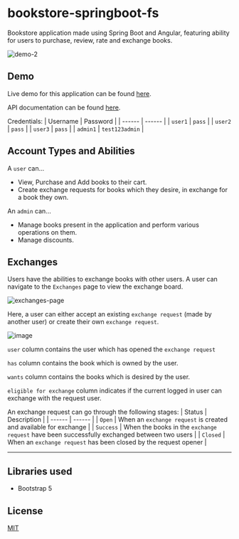 # bookstore-springboot-fs

Bookstore application made using Spring Boot and Angular, featuring ability for users to purchase, review, rate and exchange books.

![demo-2](https://user-images.githubusercontent.com/101462549/181914393-f2c7e15c-ac99-470f-ae51-bd55a20115c1.gif)

## Demo
Live demo for this application can be found [here](https://example.com).

API documentation can be found [here](https://example.com).

Credentials:
| Username | Password |
| ------ | ------ |
| `user1`   | `pass`  |
| `user2`   | `pass`  |
| `user3`   | `pass`  |
| `admin1`   | `test123admin` |


##  Account Types and Abilities
A `user` can...

- View, Purchase and Add books to their cart.
- Create exchange requests for books which they desire, in exchange for a book they own.


An `admin` can...
- Manage books present in the application and perform various operations on them.
- Manage discounts.

## Exchanges

Users have the abilities to exchange books with other users.
A user can navigate to the `Exchanges` page to view the exchange board.

![exchanges-page](https://user-images.githubusercontent.com/101462549/181914003-923603ab-604a-4489-9b0c-eb11a28f3fd1.png)

Here, a user can either accept an existing `exchange request` (made by another user) or create their own `exchange request`.

![image](https://user-images.githubusercontent.com/101462549/180609612-72c070f2-bb9c-4211-b7bd-c3139713ea37.png)


`user` column contains the user which has opened the `exchange request`

`has` column contains the book which is owned by the user.

`wants` column contains the books which is desired by the user.

`eligible for exchange` column indicates if the current logged in user can exchange with the request user.



An exchange request can go through the following stages:
| Status | Description |
| ------ | ------ |
| `Open`   | When an `exchange request` is created and available for exchange |
| `Success`   | When the books in the `exchange request` have been successfully exchanged between two users |
| `Closed`   | When an `exchange request` has been closed by the request opener |

***


## Libraries used
- Bootstrap 5

## License
[MIT](https://choosealicense.com/licenses/mit/)
